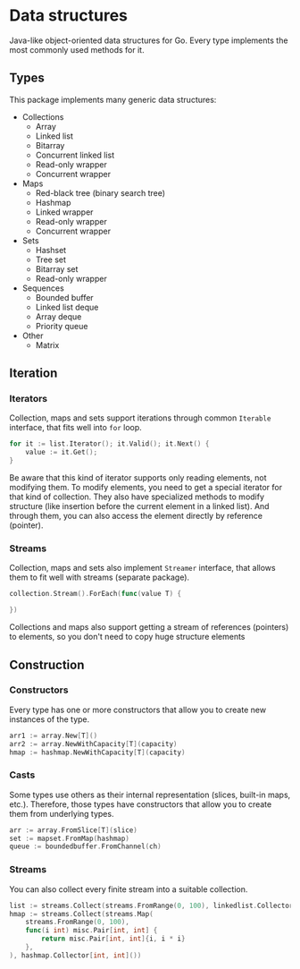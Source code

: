 # Data structures

Java-like object-oriented data structures for Go.
Every type implements the most commonly used methods for it.

## Types
This package implements many generic data structures:
- Collections
	- Array
	- Linked list
	- Bitarray
    - Concurrent linked list
	- Read-only wrapper
	- Concurrent wrapper
- Maps
	- Red-black tree (binary search tree)
	- Hashmap
	- Linked wrapper
	- Read-only wrapper
	- Concurrent wrapper
- Sets
	- Hashset
    - Tree set
    - Bitarray set
	- Read-only wrapper
- Sequences
	- Bounded buffer
    - Linked list deque
    - Array deque
	- Priority queue
- Other
	- Matrix

## Iteration

### Iterators
Collection, maps and sets support iterations through common `Iterable` interface,
that fits well into `for` loop.

```go
for it := list.Iterator(); it.Valid(); it.Next() {
	value := it.Get();
}
```
Be aware that this kind of iterator supports only reading elements, not modifying them.
To modify elements, you need to get a special iterator for that kind of collection.
They also have specialized methods to modify structure (like insertion before the
current element in a linked list).
And through them, you can also access the element directly by reference (pointer).

### Streams
Collection, maps and sets also implement `Streamer` interface, that allows them to
fit well with streams (separate package).

```go
collection.Stream().ForEach(func(value T) {

})
```

Collections and maps also support getting a stream of references (pointers) to elements,
so you don't need to copy huge structure elements

## Construction

### Constructors
Every type has one or more constructors that allow you to create new instances of
the type.

```go
arr1 := array.New[T]()
arr2 := array.NewWithCapacity[T](capacity)
hmap := hashmap.NewWithCapacity[T](capacity)
```

### Casts
Some types use others as their internal representation (slices, built-in maps, etc.).
Therefore, those types have constructors that allow you to create them from underlying types.

```go
arr := array.FromSlice[T](slice)
set := mapset.FromMap(hashmap)
queue := boundedbuffer.FromChannel(ch)
```

### Streams
You can also collect every finite stream into a suitable collection.

```go
list := streams.Collect(streams.FromRange(0, 100), linkedlist.Collector[int]())
hmap := streams.Collect(streams.Map(
	streams.FromRange(0, 100),
	func(i int) misc.Pair[int, int] {
		return misc.Pair[int, int]{i, i * i}
	},
), hashmap.Collector[int, int]())
```